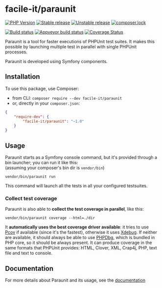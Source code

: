 # facile-it/paraunit

[![PHP Version](https://img.shields.io/badge/php-%5E7.1-blue.svg)](https://img.shields.io/badge/php-%5E7.1-blue.svg)
[![Stable release][Last stable image]][Packagist link]
[![Unstable release][Last unstable image]][Packagist link]
[![composer.lock](https://poser.pugx.org/facile-it/paraunit/composerlock)](https://packagist.org/packages/facile-it/paraunit)

[![Build status][Master build image]][Master build link]
[![Appveyor build status][Appveyor build image]][Appveyor build link]
[![Coverage Status][Master coverage image]][Master coverage link]

Paraunit is a tool for faster executions of PHPUnit test suites. It makes this possible by launching multiple test in parallel with single PHPUnit processes.

Paraunit is developed using Symfony components.

## Installation
To use this package, use Composer:

 * from CLI: `composer require --dev facile-it/paraunit`
 * or, directly in your `composer.json`:

```json
{
    "require-dev": {
        "facile-it/paraunit": "~1.0"
    }
}
```

## Usage
Paraunit starts as a Symfony console command, but it's provided through a bin launcher; you can run it like this:<br/>
(assuming your composer's bin dir is `vendor/bin`)
```
vendor/bin/paraunit run
```
This command will launch all the tests in all your configured testsuites.

### Collect test coverage
Paraunit is also able to **collect the test coverage in parallel**, like this:
```
vendor/bin/paraunit coverage --html=./dir
```

It **automatically uses the best coverage driver available**: it tries to use [Pcov](https://github.com/krakjoe/pcov) if available (since it's the fastest), otherwise it uses [Xdebug](https://xdebug.org/). If neither are available, it should always be able to use [PHPDbg](https://www.php.net/manual/en/book.phpdbg.php), which is bundled in PHP core, so it should be always present. It can produce coverage in the same formats that PHPUnit provides: HTML, Clover, XML, Crap4j, PHP, text file and text to console.

## Documentation
For more details about Paraunit and its usage, see the [documentation](https://engineering.facile.it/paraunit/documentation/)

[Last stable image]: https://poser.pugx.org/facile-it/paraunit/version.svg
[Last unstable image]: https://poser.pugx.org/facile-it/paraunit/v/unstable.svg
[Master build image]: https://travis-ci.org/facile-it/paraunit.svg
[Appveyor build image]: https://ci.appveyor.com/api/projects/status/ohmhq2s762x3ixli/branch/master?svg=true
[Master coverage image]: https://codecov.io/gh/facile-it/paraunit/branch/master/graph/badge.svg

[Packagist link]: https://packagist.org/packages/facile-it/paraunit
[Master build link]: https://travis-ci.org/facile-it/paraunit
[Appveyor build link]: https://ci.appveyor.com/project/Jean85/paraunit/branch/master
[Master coverage link]: https://codecov.io/gh/facile-it/paraunit
